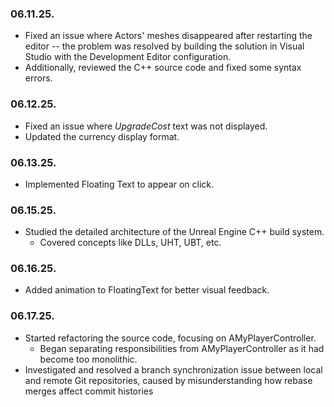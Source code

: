 ### 06.11.25.

- Fixed an issue where Actors' meshes disappeared after restarting the editor -- the problem was resolved by building the solution in Visual Studio with the Development Editor configuration.
- Additionally, reviewed the C++ source code and fixed some syntax errors.

### 06.12.25.

- Fixed an issue where _UpgradeCost_ text was not displayed.
- Updated the currency display format.

### 06.13.25.

- Implemented Floating Text to appear on click.

### 06.15.25.

- Studied the detailed architecture of the Unreal Engine C++ build system.
  - Covered concepts like DLLs, UHT, UBT, etc.

### 06.16.25.

- Added animation to FloatingText for better visual feedback.

### 06.17.25.

- Started refactoring the source code, focusing on AMyPlayerController.
  - Began separating responsibilities from AMyPlayerController as it had become too monolithic.
- Investigated and resolved a branch synchronization issue between local and remote Git repositories, caused by misunderstanding how rebase merges affect commit histories
